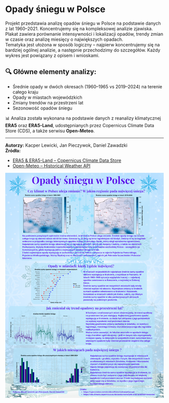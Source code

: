 # Opady śniegu w Polsce

Projekt przedstawia analizę opadów śniegu w Polsce na podstawie danych z lat 1960–2021. Koncentrujemy się na kompleksowej analizie zjawiska.  
Plakat zawiera porównanie intensywności i lokalizacji opadów, trendy zmian w czasie oraz analizę miesięcy o największych opadach.  
Tematyka jest ułożona w sposób logiczny – najpierw koncentrujemy się na bardziej ogólnej analizie, a następnie przechodzimy do szczegółów. Każdy wykres jest powiązany z opisem i wnioskami.

## 🔍 Główne elementy analizy:
- Średnie opady w dwóch okresach (1960–1965 vs 2019–2024) na terenie całego kraju
- Opady w miastach wojewódzkich
- Zmiany trendów na przestrzeni lat
- Sezonowość opadów śniegu

📊 Analiza została wykonana na podstawie danych z reanalizy klimatycznej **ERA5** oraz **ERA5-Land**, udostępnianych przez Copernicus Climate Data Store (CDS), a także serwisu **Open-Meteo**.

---

**Autorzy:** Kacper Lewicki, Jan Pieczywok, Daniel Zawadzki  
**Źródła:**  
- [ERA5 & ERA5-Land – Copernicus Climate Data Store](https://cds.climate.copernicus.eu/datasets/reanalysis-era5-land?tab=overview)  
- [Open-Meteo – Historical Weather API](https://open-meteo.com/en/docs/historical-weather-api)

![Plakat projektu](plakat.png)


